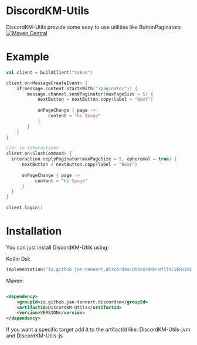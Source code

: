 # DiscordKM-Utils

DiscordKM-Utils provide some easy to use utilities like ButtonPaginators [![Maven Central](https://img.shields.io/maven-central/v/io.github.jan-tennert.discordkm/DiscordKM-Utils)](https://search.maven.org/artifact/io.github.jan-tennert.discordkm/DiscordKM-Utils)


# Example

```kotlin
val client = buildClient("token")

client.on<MessageCreateEvent> {
    if(message.content.startsWith("?paginator")) {
        message.channel.sendPaginator(maxPageSize = 5) {
            nextButton = nextButton.copy(label = "Next")
            
            onPageChange { page ->
                content = "hi $page"
            }
        }
    }
}

//or in interactions
client.on<SlashCommand> {
  interaction.replyPaginator(maxPageSize = 5, epheremal = true) {
      nextButton = nextButton.copy(label = "Next")
            
      onPageChange { page ->
           content = "hi $page"
      }
  }
}

client.login()
```

# Installation

You can just install DiscordKM-Utils using:

Kotlin Dsl:

```kotlin
implementation("io.github.jan-tennert.discordkm:DiscordKM-Utils:VERSION")
```

Maven:

```xml

<dependency>
    <groupId>io.github.jan-tennert.discordkm</groupId>
    <artifactId>DiscordKM-Utils</artifactId>
    <version>VERSION</version>
</dependency>
```

If you want a specific target add it to the artifactId like: DiscordKM-Utils-jvm and DiscordKM-Utils-js
